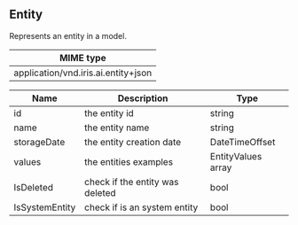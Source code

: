 ## Entity

Represents an entity in a model.

| MIME type                                 |
|-------------------------------------------|
| application/vnd.iris.ai.entity+json |

| Name                     | Description                                    | Type                         |
|--------------------------|------------------------------------------------|------------------------------|
| id                       | the entity id                                  | string                       |
| name                     | the entity name                                | string                       |
| storageDate              | the entity creation date                       | DateTimeOffset               |
| values                   | the entities examples                          | EntityValues array           |
| IsDeleted                | check if the entity was deleted                | bool                         |
| IsSystemEntity           | check if is an system entity                   | bool                         |